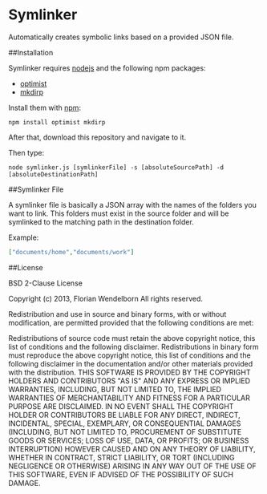 Symlinker
=========

Automatically creates symbolic links based on a provided JSON file.

##Installation

Symlinker requires [nodejs](http://nodejs.org/) and the following npm packages:
- [optimist](https://github.com/substack/node-optimist)
- [mkdirp](https://github.com/substack/node-mkdirp)

Install them with [npm](http://github.com/isaacs/npm):

    npm install optimist mkdirp

After that, download this repository and navigate to it.

Then type:

    node symlinker.js [symlinkerFile] -s [absoluteSourcePath] -d [absoluteDestinationPath]

##Symlinker File

A symlinker file is basically a JSON array with the names of the folders you want to link. This folders must exist in the source folder and will be symlinked to the matching path in the destination folder.

Example:
````json
["documents/home","documents/work"]
````

##License

BSD 2-Clause License

Copyright (c) 2013, Florian Wendelborn
All rights reserved.

Redistribution and use in source and binary forms, with or without modification, are permitted provided that the following conditions are met:

Redistributions of source code must retain the above copyright notice, this list of conditions and the following disclaimer.
Redistributions in binary form must reproduce the above copyright notice, this list of conditions and the following disclaimer in the documentation and/or other materials provided with the distribution.
THIS SOFTWARE IS PROVIDED BY THE COPYRIGHT HOLDERS AND CONTRIBUTORS "AS IS" AND ANY EXPRESS OR IMPLIED WARRANTIES, INCLUDING, BUT NOT LIMITED TO, THE IMPLIED WARRANTIES OF MERCHANTABILITY AND FITNESS FOR A PARTICULAR PURPOSE ARE DISCLAIMED. IN NO EVENT SHALL THE COPYRIGHT HOLDER OR CONTRIBUTORS BE LIABLE FOR ANY DIRECT, INDIRECT, INCIDENTAL, SPECIAL, EXEMPLARY, OR CONSEQUENTIAL DAMAGES (INCLUDING, BUT NOT LIMITED TO, PROCUREMENT OF SUBSTITUTE GOODS OR SERVICES; LOSS OF USE, DATA, OR PROFITS; OR BUSINESS INTERRUPTION) HOWEVER CAUSED AND ON ANY THEORY OF LIABILITY, WHETHER IN CONTRACT, STRICT LIABILITY, OR TORT (INCLUDING NEGLIGENCE OR OTHERWISE) ARISING IN ANY WAY OUT OF THE USE OF THIS SOFTWARE, EVEN IF ADVISED OF THE POSSIBILITY OF SUCH DAMAGE.
